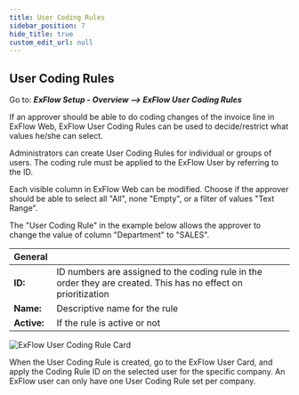 ```yaml
---
title: User Coding Rules
sidebar_position: 7
hide_title: true
custom_edit_url: null
---
```

## User Coding Rules

Go to: ***ExFlow Setup - Overview --> ExFlow User Coding Rules***

If an approver should be able to do coding changes of the invoice line in ExFlow Web, ExFlow User Coding Rules can be used to decide/restrict what values he/she can select.

Administrators can create User Coding Rules for individual or groups of users. The coding rule must be applied to the ExFlow User by referring to the ID.

Each visible column in ExFlow Web can be modified. Choose if the approver should be able to select all "All", none "Empty", or a filter of values "Text Range".

The "User Coding Rule" in the example below allows the approver to change the value of column "Department" to "SALES".

| General      |	|
|:-|:-|
|**ID:**        | ID numbers are assigned to the coding rule in the order they are created. This has no effect on prioritization
| **Name:**     | Descriptive name for the rule
| **Active:**   | If the rule is active or not

![ExFlow User Coding Rule Card](@site/static/img/media/user-coding-rules-001.png)

When the User Coding Rule is created, go to the ExFlow User Card, and apply the Coding Rule ID on the selected user for the specific company. An ExFlow user can only have one User Coding Rule set per company.

